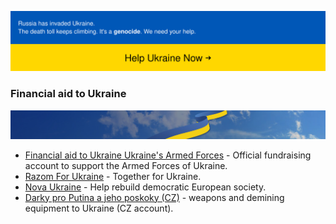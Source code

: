 [![Stand With Ukraine](https://raw.githubusercontent.com/vshymanskyy/StandWithUkraine/main/banner2-direct.svg)](https://stand-with-ukraine.pp.ua)

### Financial aid to Ukraine

![назавжди](./nebo_UA.jpeg)

* [Financial aid to Ukraine Ukraine's Armed Forces](https://bank.gov.ua/en/news/all/natsionalniy-bank-vidkriv-spetsrahunok-dlya-zboru-koshtiv-na-potrebi-armiyi) - Official fundraising account to support the Armed Forces of Ukraine.
* [Razom For Ukraine](https://www.razomforukraine.org/donate/) - Together for Ukraine.
* [Nova Ukraine](https://novaukraine.org/donate/) - Help rebuild democratic European society.
* [Darky pro Putina a jeho poskoky (CZ)](https://www.zbraneproukrajinu.cz/) - weapons and demining equipment to Ukraine (CZ account).

